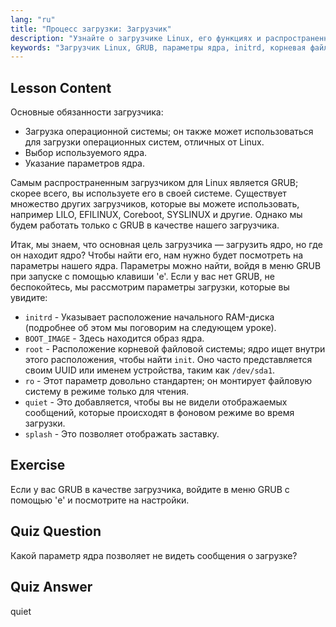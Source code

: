 ```yaml
---
lang: "ru"
title: "Процесс загрузки: Загрузчик"
description: "Узнайте о загрузчике Linux, его функциях и распространенных параметрах ядра, таких как initrd и root. Разберитесь с GRUB и оптимизируйте процесс загрузки Linux."
keywords: "Загрузчик Linux, GRUB, параметры ядра, initrd, корневая файловая система, процесс загрузки Linux, учебник по Linux, Linux для начинающих"
---
```


## Lesson Content

Основные обязанности загрузчика:

- Загрузка операционной системы; он также может использоваться для загрузки операционных систем, отличных от Linux.
- Выбор используемого ядра.
- Указание параметров ядра.

Самым распространенным загрузчиком для Linux является GRUB; скорее всего, вы используете его в своей системе. Существует множество других загрузчиков, которые вы можете использовать, например LILO, EFILINUX, Coreboot, SYSLINUX и другие. Однако мы будем работать только с GRUB в качестве нашего загрузчика.

Итак, мы знаем, что основная цель загрузчика — загрузить ядро, но где он находит ядро? Чтобы найти его, нам нужно будет посмотреть на параметры нашего ядра. Параметры можно найти, войдя в меню GRUB при запуске с помощью клавиши 'e'. Если у вас нет GRUB, не беспокойтесь, мы рассмотрим параметры загрузки, которые вы увидите:

- `initrd` - Указывает расположение начального RAM-диска (подробнее об этом мы поговорим на следующем уроке).
- `BOOT_IMAGE` - Здесь находится образ ядра.
- `root` - Расположение корневой файловой системы; ядро ищет внутри этого расположения, чтобы найти `init`. Оно часто представляется своим UUID или именем устройства, таким как `/dev/sda1`.
- `ro` - Этот параметр довольно стандартен; он монтирует файловую систему в режиме только для чтения.
- `quiet` - Это добавляется, чтобы вы не видели отображаемых сообщений, которые происходят в фоновом режиме во время загрузки.
- `splash` - Это позволяет отображать заставку.

## Exercise

Если у вас GRUB в качестве загрузчика, войдите в меню GRUB с помощью 'e' и посмотрите на настройки.

## Quiz Question

Какой параметр ядра позволяет не видеть сообщения о загрузке?

## Quiz Answer

quiet
